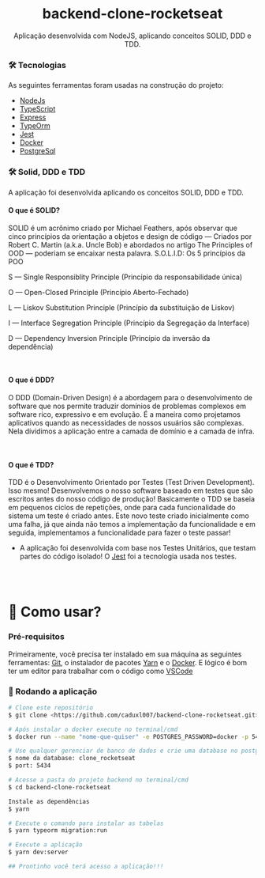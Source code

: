 <h1 align="center">backend-clone-rocketseat</h1>
<p align="center">Aplicação desenvolvida com NodeJS, aplicando conceitos SOLID, DDD e TDD.</p>


### 🛠 Tecnologias

As seguintes ferramentas foram usadas na construção do projeto:

- [NodeJs](https://nodejs.org/en/)
- [TypeScript](https://www.typescriptlang.org/)
- [Express](https://expressjs.com/pt-br/) 
- [TypeOrm](https://typeorm.io/#/)
- [Jest](https://jestjs.io/) 
- [Docker](https://www.docker.com/)
- [PostgreSql](https://www.postgresql.org/)

 
### 🛠 Solid, DDD e TDD

A aplicação foi desenvolvida aplicando os conceitos SOLID, DDD e TDD.

<h4>O que é SOLID?</h4>

SOLID é um acrônimo criado por Michael Feathers, após observar que cinco princípios da orientação a objetos e design de código — Criados por Robert C. Martin (a.k.a. Uncle Bob) e abordados no artigo The Principles of OOD — poderiam se encaixar nesta palavra.
S.O.L.I.D: Os 5 princípios da POO

S — Single Responsiblity Principle (Princípio da responsabilidade única)

O — Open-Closed Principle (Princípio Aberto-Fechado)

L — Liskov Substitution Principle (Princípio da substituição de Liskov)

I — Interface Segregation Principle (Princípio da Segregação da Interface)

D — Dependency Inversion Principle (Princípio da inversão da dependência)

<br>

<h4>O que é DDD? </h4>


O DDD (Domain-Driven Design) é a abordagem para o desenvolvimento de software que nos permite traduzir domínios de problemas complexos em software rico, expressivo e em evolução. É a maneira como projetamos aplicativos quando as necessidades de nossos usuários são complexas. Nela dividimos a aplicação entre a camada de domínio e a camada de infra.

<br>

<h4>O que é TDD?</h4>


TDD é o Desenvolvimento Orientado por Testes (Test Driven Development). Isso mesmo! Desenvolvemos o nosso software baseado em testes que são escritos antes do nosso código de produção! 
Basicamente o TDD se baseia em pequenos ciclos de repetições, onde para cada funcionalidade do sistema um teste é criado antes. Este novo teste criado inicialmente como uma falha, já que ainda não temos a implementação da funcionalidade e em seguida, implementamos a funcionalidade para fazer o teste passar!

* A aplicação foi desenvolvida com base nos Testes Unitários, que testam partes do código isolado! O [Jest](https://jestjs.io/) foi a tecnologia usada nos testes.
<br>
<br>


<h1>📱 Como usar?</h1>

### Pré-requisitos

Primeiramente, você precisa ter instalado em sua máquina as seguintes ferramentas:
[Git](https://git-scm.com), o instalador de pacotes [Yarn](https://yarnpkg.com/) e o [Docker](https://www.docker.com/). 
E lógico é bom ter um editor para trabalhar com o código como [VSCode](https://code.visualstudio.com/)

### 🎲 Rodando a aplicação

```bash
# Clone este repositório
$ git clone <https://github.com/caduxl007/backend-clone-rocketseat.git>

# Após instalar o docker execute no terminal/cmd
$ docker run --name "nome-que-quiser" -e POSTGRES_PASSWORD=docker -p 5434:5432 -d postgres

# Use qualquer gerenciar de banco de dados e crie uma database no postgres:
$ nome da database: clone_rocketseat
$ port: 5434

# Acesse a pasta do projeto backend no terminal/cmd
$ cd backend-clone-rocketseat

Instale as dependências
$ yarn

# Execute o comando para instalar as tabelas
$ yarn typeorm migration:run

# Execute a aplicação
$ yarn dev:server

## Prontinho você terá acesso a aplicação!!!
```
